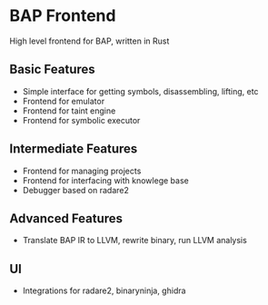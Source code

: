# BAP Frontend
High level frontend for BAP, written in Rust

## Basic Features
 - Simple interface for getting symbols, disassembling, lifting, etc
 - Frontend for emulator
 - Frontend for taint engine
 - Frontend for symbolic executor
 
## Intermediate Features
 - Frontend for managing projects
 - Frontend for interfacing with knowlege base
 - Debugger based on radare2

## Advanced Features
 - Translate BAP IR to LLVM, rewrite binary, run LLVM analysis

## UI
 - Integrations for radare2, binaryninja, ghidra
 
